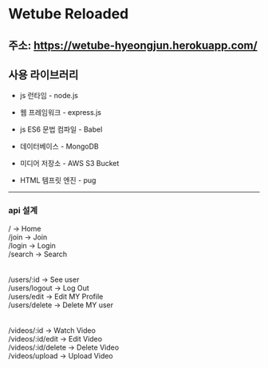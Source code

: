 # Wetube Reloaded

## 주소: https://wetube-hyeongjun.herokuapp.com/

## 사용 라이브러리

- js 런타임 - node.js
- 웹 프레임워크 - express.js
- js ES6 문법 컴파일 - Babel

- 데이터베이스 - MongoDB
- 미디어 저장소 - AWS S3 Bucket
- HTML 템프릿 엔진 - pug

---

### api 설계

/ -> Home <br>
/join -> Join <br>
/login -> Login <br>
/search -> Search <br>
<br> <br>
/users/:id -> See user <br>
/users/logout -> Log Out <br>
/users/edit -> Edit MY Profile<br>
/users/delete -> Delete MY user <br>
<br><br>
/videos/:id -> Watch Video<br>
/videos/:id/edit -> Edit Video<br>
/videos/:id/delete -> Delete Video<br>
/videos/upload -> Upload Video<br>
